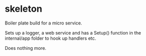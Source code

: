 # skeleton

Boiler plate build for a micro service.

Sets up a logger, a web service and has a Setup() function in the internal/app folder to hook up handlers etc.

Does nothing more.